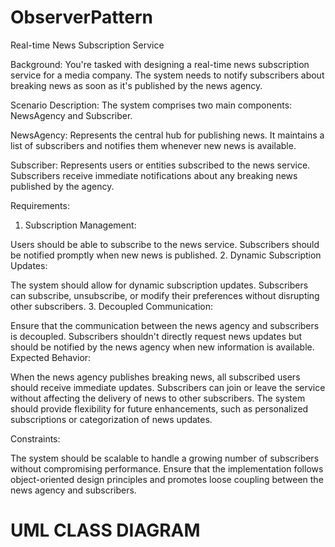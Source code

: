 # ObserverPattern

Real-time News Subscription Service

Background: You're tasked with designing a real-time news subscription service for a media company. The system needs to notify subscribers about breaking news as soon as it's published by the news agency.

Scenario Description: The system comprises two main components: NewsAgency and Subscriber.

NewsAgency: Represents the central hub for publishing news. It maintains a list of subscribers and notifies them whenever new news is available.

Subscriber: Represents users or entities subscribed to the news service. Subscribers receive immediate notifications about any breaking news published by the agency.

Requirements:

1. Subscription Management:

Users should be able to subscribe to the news service.
Subscribers should be notified promptly when new news is published.
2. Dynamic Subscription Updates:

The system should allow for dynamic subscription updates. Subscribers can subscribe, unsubscribe, or modify their preferences without disrupting other subscribers.
3. Decoupled Communication:

Ensure that the communication between the news agency and subscribers is decoupled. Subscribers shouldn't directly request news updates but should be notified by the news agency when new information is available.
Expected Behavior:

When the news agency publishes breaking news, all subscribed users should receive immediate updates. Subscribers can join or leave the service without affecting the delivery of news to other subscribers. The system should provide flexibility for future enhancements, such as personalized subscriptions or categorization of news updates.

Constraints:

The system should be scalable to handle a growing number of subscribers without compromising performance. Ensure that the implementation follows object-oriented design principles and promotes loose coupling between the news agency and subscribers.

# UML CLASS DIAGRAM


